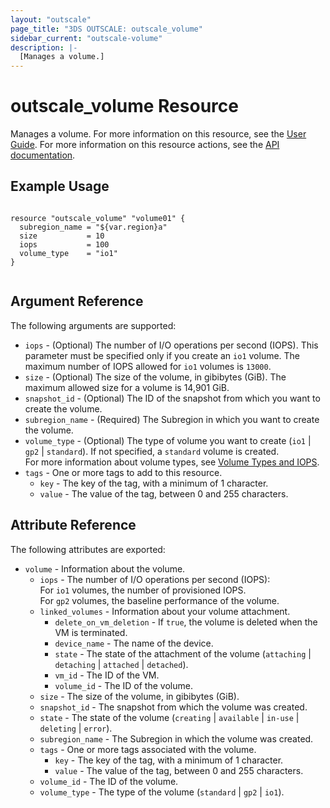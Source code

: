 ```yaml
---
layout: "outscale"
page_title: "3DS OUTSCALE: outscale_volume"
sidebar_current: "outscale-volume"
description: |-
  [Manages a volume.]
---
```


# outscale_volume Resource

Manages a volume.
For more information on this resource, see the [User Guide](https://wiki.outscale.net/display/EN/About+Volumes).
For more information on this resource actions, see the [API documentation](https://docs.outscale.com/api#3ds-outscale-api-volume).

## Example Usage

```hcl

resource "outscale_volume" "volume01" {
  subregion_name = "${var.region}a"
  size           = 10
  iops           = 100
  volume_type    = "io1"
}


```

## Argument Reference

The following arguments are supported:

* `iops` - (Optional) The number of I/O operations per second (IOPS). This parameter must be specified only if you create an `io1` volume. The maximum number of IOPS allowed for `io1` volumes is `13000`.
* `size` - (Optional) The size of the volume, in gibibytes (GiB). The maximum allowed size for a volume is 14,901 GiB.
* `snapshot_id` - (Optional) The ID of the snapshot from which you want to create the volume.
* `subregion_name` - (Required) The Subregion in which you want to create the volume.
* `volume_type` - (Optional) The type of volume you want to create (`io1` \| `gp2` \| `standard`). If not specified, a `standard` volume is created.<br />
For more information about volume types, see [Volume Types and IOPS](https://wiki.outscale.net/display/EN/About+Volumes#AboutVolumes-VolumeTypesVolumeTypesandIOPS).
* `tags` - One or more tags to add to this resource.
    * `key` - The key of the tag, with a minimum of 1 character.
    * `value` - The value of the tag, between 0 and 255 characters.
    
## Attribute Reference

The following attributes are exported:

* `volume` - Information about the volume.
  * `iops` - The number of I/O operations per second (IOPS):  
    For `io1` volumes, the number of provisioned IOPS.  
    For `gp2` volumes, the baseline performance of the volume.
  * `linked_volumes` - Information about your volume attachment.
    * `delete_on_vm_deletion` - If `true`, the volume is deleted when the VM is terminated.
    * `device_name` - The name of the device.
    * `state` - The state of the attachment of the volume (`attaching` \| `detaching` \| `attached` \| `detached`).
    * `vm_id` - The ID of the VM.
    * `volume_id` - The ID of the volume.
  * `size` - The size of the volume, in gibibytes (GiB).
  * `snapshot_id` - The snapshot from which the volume was created.
  * `state` - The state of the volume (`creating` \| `available` \| `in-use` \| `deleting` \| `error`).
  * `subregion_name` - The Subregion in which the volume was created.
  * `tags` - One or more tags associated with the volume.
    * `key` - The key of the tag, with a minimum of 1 character.
    * `value` - The value of the tag, between 0 and 255 characters.
  * `volume_id` - The ID of the volume.
  * `volume_type` - The type of the volume (`standard` \| `gp2` \| `io1`).

